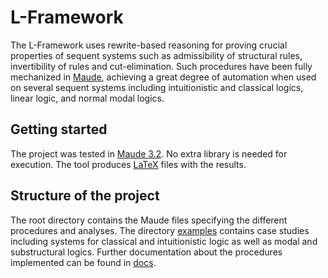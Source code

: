 # L-Framework

The L-Framework uses rewrite-based reasoning for proving crucial properties of
sequent systems such as admissibility of structural rules, invertibility of
rules and cut-elimination. Such procedures have been fully mechanized in
[Maude](http://maude.cs.illinois.edu/w/index.php/The_Maude_System), achieving a
great degree of automation when used on several sequent systems including
intuitionistic and classical logics, linear logic, and normal modal logics. 

## Getting started

The project was tested in [Maude
3.2](http://maude.cs.illinois.edu/w/index.php/Maude_download_and_installation).
No extra library is needed for execution. The tool produces
[LaTeX](https://en.wikipedia.org/wiki/LaTeX) files with the results. 

## Structure of the project

The root directory contains the Maude files specifying the different procedures
and analyses. The directory [examples](./examples) contains case studies
including systems for classical and intuitionistic logic as well as modal and
substructural logics. Further documentation about the procedures implemented
can be found in [docs](./docs).
